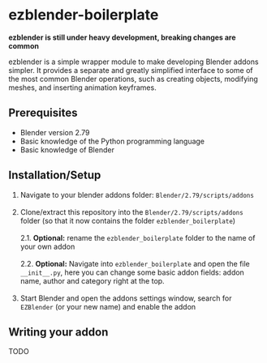 # ezblender-boilerplate

**ezblender is still under heavy development, breaking changes are common**

ezblender is a simple wrapper module to make developing Blender addons simpler. It provides a separate and greatly simplified interface to some of the most common Blender operations, such as creating objects, modifying meshes, and inserting animation keyframes.

## Prerequisites
* Blender version 2.79
* Basic knowledge of the Python programming language
* Basic knowledge of Blender

## Installation/Setup

1. Navigate to your blender addons folder: `Blender/2.79/scripts/addons`<br/><br/>
2. Clone/extract this repository into the `Blender/2.79/scripts/addons` folder (so that it now contains the folder `ezblender_boilerplate`)<br/><br/>
2.1. **Optional:** rename the `ezblender_boilerplate` folder to the name of your own addon<br/><br/>
2.2. **Optional:** Navigate into `ezblender_boilerplate` and open the file `__init__.py`, here you can change some basic addon fields: addon name, author and category right at the top.<br/><br/>
3. Start Blender and open the addons settings window, search for `EZBlender` (or your new name) and enable the addon

## Writing your addon

TODO
